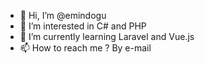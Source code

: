- 👋 Hi, I’m @emindogu
- 👀 I’m interested in C# and PHP
- 🌱 I’m currently learning Laravel and Vue.js
- 📫 How to reach me ? By e-mail

<!---
emindogu/emindogu is a ✨ special ✨ repository because its `README.md` (this file) appears on your GitHub profile.
You can click the Preview link to take a look at your changes.
--->
